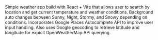 Simple weather app build with React + Vite that allows user to search by location and get current temperature and weather conditions.
Background auto changes between Sunny, Night, Stormy, and Snowy depending on conditions.
Incorporates Google Places Autocomplete API to improve user input handling. Also uses Google geocoding to retrieve latitude and longitude for expicit OpenWeatherMap API querying.
